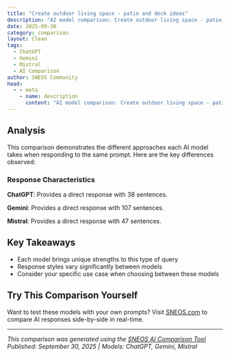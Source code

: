 ```yaml
---
title: "Create outdoor living space - patio and deck ideas"
description: "AI model comparison: Create outdoor living space - patio and deck ideas..."
date: 2025-09-30
category: comparison
layout: Clean
tags:
  - ChatGPT
  - Gemini
  - Mistral
  - AI Comparison
author: SNEOS Community
head:
  - - meta
    - name: description
      content: "AI model comparison: Create outdoor living space - patio and deck ideas..."
---
```


<ChatComparison
  title="Create outdoor living space - patio and deck ideas"
  prompt="Create outdoor living space - patio and deck ideas"
  :responses='{
    "ChatGPT": "Creating an inviting and functional outdoor living space with a patio and deck can greatly enhance your home\u0027s appeal and provide a perfect area for relaxation and entertaining. Here are some ideas and tips for designing your outdoor patio and deck:\n\n### 1. **Define the Purpose**\n- **Dining Area:** Include a sturdy table and comfortable chairs.\n- **Lounge Zone:** Add outdoor sofas, lounge chairs, and a coffee table.\n- **Cooking Space:** Consider adding a grill or an outdoor kitchen.\n- **Relaxation Spot:** Include a hammock, swing, or cozy seating with fire pits.\n\n### 2. **Materials**\n- **Patio:** Popular materials include natural stone (flagstone, slate), concrete (stamped or stained), brick, or pavers.\n- **Deck:** Wood options (cedar, redwood, teak) or composite materials that are low-maintenance and durable.\n- **Combination:** Use a stone or concrete patio area connected to a wooden deck to vary textures and zones.\n\n### 3. **Design Ideas**\n- **Multi-level Deck:** Create separate spaces for dining and lounging.\n- **Built-in Seating:** Add benches or seating walls around the deck or patio.\n- **Pergola or Gazebo:** For shade and style, a pergola over the patio or deck creates a cozy feel.\n- **Planters and Greenery:** Integrate planters, garden beds, or vertical gardens for a natural vibe.\n- **Water Features:** Small fountains, ponds, or ponds with stones add a calming ambiance.\n\n### 4. **Lighting**\n- String lights or fairy lights overhead.\n- Pathway lights around the perimeter.\n- Recessed lighting in deck steps.\n- Lanterns or solar-powered spotlights.\n\n### 5. **Accessories**\n- Outdoor rugs for color and comfort.\n- Weather-resistant cushions and pillows.\n- Fire pit or chiminea for warmth.\n- Outdoor heaters for cooler evenings.\n\n### 6. **Privacy**\n- Use lattice panels, tall plants, or trellises with climbing vines.\n- Install outdoor curtains or bamboo screens.\n\n### 7. **Functional Extras**\n- Storage benches or outdoor storage boxes.\n- Sound system for music.\n- Shade options such as umbrellas or retractable awnings.\n\n### Sample Layout Idea:\n- **Patio zone:** Stone paver floor with a dining table and grill.\n- **Deck zone:** Elevated wooden deck with lounge chairs, a fire pit in the center, and built-in seating along the edges.\n- **Divider:** Use planters or a short stair step to transition between the two areas.\n- **Lighting:** String lights overhead connecting the patio and deck.\n\nWould you like specific design plans, material recommendations, or budget-friendly options?",
    "Gemini": "Okay, let\u0027s brainstorm some outdoor living space ideas incorporating both patios and decks.  I\u0027ll provide a range of options, considering different styles, budgets, and potential uses. To give you the BEST advice, I need a little more info from you!  Tell me:\n\n*   **What\u0027s your budget?** (Are you thinking DIY, a moderate investment, or a luxury splurge?)\n*   **What size space do you have?** (A small balcony, a modest backyard, or acres of land?)\n*   **What\u0027s your style preference?** (Modern, rustic, traditional, bohemian, etc.?)\n*   **What will you use the space for?** (Relaxing, dining, entertaining, cooking, gardening, kids playing?)\n*   **What\u0027s your climate like?** (Hot summers, snowy winters, mild year-round?)\n*   **What is your Home\u0027s style/material?** (Ranch, Colonial, Modern, brick, siding, etc.)\n\nFor now, here are some general ideas, combining decks and patios:\n\n**I. Design Concepts: Integrating Patio \u0026 Deck**\n\n*   **Multi-Level Design:**\n    *   **Concept:** Use a deck as an elevated platform leading down to a patio at ground level. This creates visual interest and defines separate zones.\n    *   **Ideal For:** Sloping yards, creating distinct areas for dining (deck) and lounging (patio).\n    *   **Materials:** Use similar materials (wood decking, stone pavers) for a cohesive look or contrast for visual separation.\n\n*   **Deck as a \u0022Bridge\u0022 to a Patio:**\n    *   **Concept:** A small deck acting as a transition point between the house and a larger patio further into the yard.\n    *   **Ideal For:** Connecting the house to the outdoor space, especially when there\u0027s a step-down.\n    *   **Materials:** Wood deck leading to a flagstone or concrete paver patio.\n\n*   **Patio \u0022Island\u0022 within a Deck:**\n    *   **Concept:** A large deck with a designated cut-out section for a patio area.  This could be filled with gravel, pavers, or even a fire pit.\n    *   **Ideal For:** Creating a focal point within a larger deck space.\n    *   **Materials:** Wood decking surrounding a gravel patio with a fire pit.\n\n*   **Unified Surface, Defined Zones:**\n    *   **Concept:** Use the same material (e.g., pavers) for both the patio and the deck surface (built on a frame).  Define zones using furniture placement, planters, or changes in level (a slightly raised deck area).\n    *   **Ideal For:** Creating a seamless, modern look.\n\n*   **\u0022Stepped\u0022 Transition:**\n    *   **Concept:** Wide, shallow steps leading from the deck down to the patio. These steps can double as seating.\n    *   **Ideal For:** Gentle transitions between levels, creating a relaxed atmosphere.\n\n**II. Patio Ideas**\n\n*   **Material Choices:**\n    *   **Concrete Pavers:** Versatile, durable, and available in many colors, shapes, and textures.  Can be arranged in patterns.\n    *   **Flagstone:** Natural stone with an organic, rustic feel.  Irregular shapes create a unique look.\n    *   **Brick:** Classic and charming.  Can be arranged in various patterns (herringbone, running bond).\n    *   **Gravel/Decomposed Granite:** Budget-friendly and easy to install.  Good for informal areas or pathways.\n    *   **Tile/Porcelain:** Durable, stylish, and available in many designs.  Good for covered patios in warmer climates.\n    *   **Bluestone:** A classic choice for patios. It\u0027s durable and has a beautiful blue-gray color.\n\n*   **Features to Consider:**\n    *   **Fire Pit/Fireplace:** Creates a cozy gathering spot. (Propane, natural gas, or wood-burning).\n    *   **Outdoor Kitchen:** Grill, countertop, sink, refrigerator for outdoor cooking and entertaining.\n    *   **Water Feature:** Fountain, pond, or waterfall for a relaxing ambiance.\n    *   **Pergola/Arbor:** Provides shade and defines the patio space.  Can be covered with climbing plants.\n    *   **Seating Wall:** Built-in seating made of stone, brick, or concrete.\n    *   **Outdoor Lighting:** String lights, pathway lights, spotlights, or lanterns to illuminate the patio at night.\n    *   **Planters/Container Gardens:** Add greenery and color to the patio.\n\n**III. Deck Ideas**\n\n*   **Material Choices:**\n    *   **Wood (Treated Lumber, Cedar, Redwood):** Natural look and feel. Requires regular maintenance (staining, sealing).\n    *   **Composite Decking:** Made from recycled plastic and wood fibers.  Low-maintenance and durable.\n    *   **PVC Decking:** Made entirely of plastic.  Extremely durable and weather-resistant.\n    *   **Aluminum Decking:** Lightweight, durable, and low-maintenance. Good for coastal areas.\n\n*   **Features to Consider:**\n    *   **Railing:** Essential for safety. Choose from wood, metal, glass, or composite materials.\n    *   **Built-in Seating:** Creates a comfortable and inviting space.\n    *   **Deck Lighting:** Enhance safety and ambiance.\n    *   **Stairs:** Design stairs that are safe and aesthetically pleasing.\n    *   **Under-Deck Storage:** Maximize space by using the area under the deck for storage.\n    *   **Pergola/Gazebo:** Provides shade and defines the deck space.\n    *   **Hot Tub/Spa:** Add a touch of luxury.\n    *   **Outdoor Bar:** Perfect for entertaining.\n\n**IV.  Bringing it All Together:  Examples**\n\n1.  **The Entertainer\u0027s Paradise:**\n\n    *   **Deck:**  Large composite deck off the back of the house, with a built-in outdoor kitchen (grill, sink, bar area).  Railing with integrated lighting.\n    *   **Transition:**  Wide steps leading down to a paver patio.\n    *   **Patio:**  Large paver patio with a fire pit, comfortable seating, and a pergola covered in climbing vines.  String lights overhead.\n    *   **Overall Feel:**  Sophisticated, designed for large gatherings.\n\n2.  **The Relaxing Retreat:**\n\n    *   **Deck:**  Small cedar deck off a bedroom or living room, with a comfortable lounge chair and a small table.\n    *   **Transition:** A single step down to the patio.\n    *   **Patio:** Flagstone patio with a water fountain, potted plants, and comfortable seating.  Privacy screen made of bamboo.\n    *   **Overall Feel:**  Serene, peaceful, a place to unwind.\n\n3.  **The Family Fun Zone:**\n\n    *   **Deck:**  Large pressure-treated lumber deck with a dining table and chairs.\n    *   **Transition:**  Wide steps leading down to a gravel patio.\n    *   **Patio:**  Gravel patio with a swing set, sandbox, and space for kids to play.  Adirondack chairs for parents to relax.\n    *   **Overall Feel:**  Casual, family-friendly, a place for kids to play and parents to relax.\n\n4.  **The Modern Minimalist:**\n\n    *   **Deck:** A sleek, low-profile deck made of composite decking in a neutral color.\n    *   **Transition:** A seamless transition to a patio using the same pavers as the deck surface.\n    *   **Patio:** A minimalist patio with clean lines, modern furniture, and a fire table.\n    *   **Overall Feel:** Clean, contemporary, and uncluttered.\n\n**Next Steps:**\n\n*   **Measure your space.**\n*   **Gather inspiration images** (Pinterest, Houzz, magazines).\n*   **Sketch out your ideas.**\n*   **Research materials and costs.**\n*   **Consider hiring a professional designer or contractor.**\n\n**Provide me with more information about your specific needs and preferences, and I can give you even more tailored suggestions!**\n",
    "Mistral": "Creating an outdoor living space can greatly enhance your home\u0027s appeal and provide a wonderful area for relaxation and entertainment. Here are some patio and deck ideas to inspire you:\n\n### Patio Ideas\n\n1. **Stone Patio**\n   - **Materials:** Natural stone, flagstone, or pavers.\n   - **Design:** Create a rustic, natural look with irregular shapes and earthy tones.\n   - **Features:** Add a fire pit, outdoor seating, and potted plants.\n\n2. **Brick Patio**\n   - **Materials:** Brick pavers.\n   - **Design:** Opt for a classic, timeless look with a herringbone or basketweave pattern.\n   - **Features:** Include a built-in grill, outdoor kitchen, and string lights for ambiance.\n\n3. **Concrete Patio**\n   - **Materials:** Stamped or stained concrete.\n   - **Design:** Choose a modern, sleek look with geometric patterns or a natural stone appearance.\n   - **Features:** Add a pergola for shade, a water feature, and comfortable outdoor furniture.\n\n4. **Gravel Patio**\n   - **Materials:** Pea gravel or crushed stone.\n   - **Design:** Create a casual, low-maintenance space with a defined border.\n   - **Features:** Include a seating area with Adirondack chairs, a hammock, and a portable fire pit.\n\n5. **Tiled Patio**\n   - **Materials:** Outdoor tiles.\n   - **Design:** Go for a Mediterranean or Moroccan-inspired look with intricate tile patterns.\n   - **Features:** Add a fountain, colorful cushions, and lanterns for a cozy atmosphere.\n\n### Deck Ideas\n\n1. **Wooden Deck**\n   - **Materials:** Pressure-treated lumber, cedar, or redwood.\n   - **Design:** Create a traditional, warm look with a multi-level design for added interest.\n   - **Features:** Include built-in benches, a pergola, and planters for greenery.\n\n2. **Composite Deck**\n   - **Materials:** Composite decking.\n   - **Design:** Opt for a low-maintenance, durable option with a variety of color choices.\n   - **Features:** Add a hot tub, outdoor lighting, and a privacy screen.\n\n3. **Raised Deck**\n   - **Materials:** Wood or composite.\n   - **Design:** Elevate the deck to provide a better view and more space underneath.\n   - **Features:** Include a staircase, railings, and a built-in bar or kitchen.\n\n4. **Ground-Level Deck**\n   - **Materials:** Wood or composite.\n   - **Design:** Create a seamless transition from the house to the yard.\n   - **Features:** Add a fire pit, outdoor seating, and a pergola for shade.\n\n5. **Wraparound Deck**\n   - **Materials:** Wood or composite.\n   - **Design:** Surround the house with a continuous deck for maximum outdoor space.\n   - **Features:** Include multiple seating areas, a grill, and a hot tub.\n\n### Additional Tips\n\n- **Lighting:** Use string lights, lanterns, and solar-powered path lights to create a warm and inviting atmosphere.\n- **Plants:** Add potted plants, hanging baskets, and vertical gardens to bring nature into your space.\n- **Furniture:** Choose durable, weather-resistant furniture that complements your design style.\n- **Shade:** Consider adding a pergola, umbrella, or retractable awning for protection from the sun.\n- **Privacy:** Use lattice panels, trellises, or tall plants to create a sense of privacy and seclusion.\n\nBy incorporating these ideas, you can create a beautiful and functional outdoor living space that you and your family will enjoy for years to come."
  }'
  published-date="22:46"
/>

## Analysis

This comparison demonstrates the different approaches each AI model takes when responding to the same prompt. Here are the key differences observed:

### Response Characteristics

**ChatGPT**: Provides a direct response with 38 sentences. 

**Gemini**: Provides a direct response with 107 sentences. 

**Mistral**: Provides a direct response with 47 sentences. 

## Key Takeaways

- Each model brings unique strengths to this type of query
- Response styles vary significantly between models
- Consider your specific use case when choosing between these models

## Try This Comparison Yourself

Want to test these models with your own prompts? Visit [SNEOS.com](https://sneos.com) to compare AI responses side-by-side in real-time.

---

*This comparison was generated using the [SNEOS AI Comparison Tool](https://sneos.com)*
*Published: September 30, 2025 | Models: ChatGPT, Gemini, Mistral*
